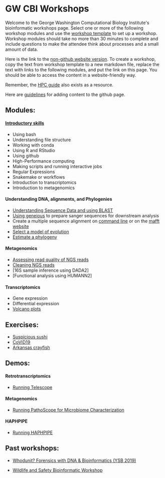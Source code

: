 # GW CBI Workshops
Welcome to the George Washington Computational Biology Institute's bioinformatic workshops page. Select one or more of the following workshop modules and use the [workshop template](workshop_template.md) to set up a workshop. Workshop modules should take no more than 30 minutes to complete and include questions to make the attendee think about processes and a small amount of data.

Here is the link to the [non-github website version](https://gwcbi.github.io/Workshops/). To create a workshop, copy the text from workshop template to a new markdown file, replace the text with links to the following modules, and put the link on this page. You should be able to access the content in a website-friendly way.

Remember, the [HPC guide](https://gwcbi.github.io/HPC/) also exists as a resource.

Here are [guidelines](guidelines.md) for adding content to the github page.

## Modules: 
#### [Introductory skills](https://github.com/gwcbi/Workshops/tree/master/IntroductorySkills)
* Using bash
* Understanding file structure
* Working with conda
* Using R and RStudio
* Using github
* High-Performance computing
* Making scripts and running interactive jobs
* Regular Expressions
* Snakemake or workflows
* Introduction to transcriptomics
* Introduction to metagenomics
#### Understanding DNA, alignments, and Phylogenies
* [Understanding Sequence Data and using BLAST](phylogenetics/blast.md)
* [Using geneious](phylogenetics/geneious.md) to prepare sanger sequences for downstream analysis
* Create a multiple sequence alignment on [command line](phylogenetics/align.md) or on the [mafft website](phylogenetics/mafft.md)
* [Select a model of evolution](phylogenetics/modeltest.md)
* [Estimate a phylogeny](phylogenetics/phylogeny.md)
#### Metagenomics
* [Assessing read quality of NGS reads](/QC/README.md)
* [Cleaning NGS reads](cleanreads.md)
* [16S sample inference using DADA2]
* [Functional analysis using HUMANN2]


#### Transcriptomics
* Gene expression
* Differential expression
* [Volcano plots](https://github.com/gwcbi/Workshops/tree/master/Transcriptomics/volcano.md)

## Exercises:
* [Suspicious sushi](exercises/sushi.md)
* [CoVID19](exercises/covid19.md)
* [Arkansas crayfish](exercises/crayfish.md)

## Demos:
#### Retrotranscriptomics
* [Running Telescope](https://github.com/gwcbi/Workshops/blob/master/telescopeDemo/README.md)

#### Metagenomics
* [Running PathoScope for Microbiome Characterization](pathoscope.md)

#### HAPHPIPE
* [Running HAPHPIPE](https://gwcbi.github.io/haphpipe_docs/demos/)


## Past workshops:

* [Whodunit? Forensics with DNA & Bioinformatics (YSB 2019)](whodunit_workshop)

* [Wildlife and Safety Bioinformatic Workshop](wildlife_safety_workshops)
